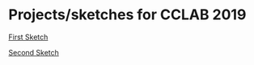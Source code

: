 # Projects/sketches for CCLAB 2019

[First Sketch](https://gist.github.com/singt234/a216b0cde4f0b2a3472405537bdfb787)

[Second Sketch](https://github.com/singt234/cclab/tree/master/Weather%20Gif)
